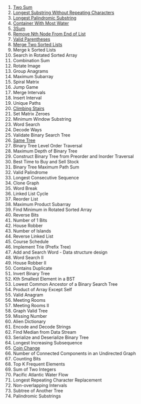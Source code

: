 1. [Two Sum](./../arrays/two_sum.md)
2. [Longest Substring Without Repeating Characters](./../arrays/two_pointer/longest_substring_without_repeating_characters.md)
3. [Longest Palindromic Substring](./../dynamic_programming/palindromic_string/longest_palindromic_substring.md)
4. [Container With Most Water](./../arrays/two_pointer/container_with_most_water.md)
5. [3Sum](../arrays/two_pointer/3_sum.md)
6. [Remove Nth Node From End of List](./../singly_linked_list/remove_nth_node_from_end_of_list.md)
7. [Valid Parentheses](../stack/valid_parentheses.md)
8. [Merge Two Sorted Lists](../singly_linked_list/merge_two_sorted_lists.md)
9. Merge k Sorted Lists
10. Search in Rotated Sorted Array
11. Combination Sum
12. Rotate Image
13. Group Anagrams
14. Maximum Subarray
15. Spiral Matrix
16. Jump Game
17. Merge Intervals
18. Insert Interval
19. Unique Paths
20. [Climbing Stairs](../dynamic_programming/climbing_stairs.md)
21. Set Matrix Zeroes
22. Minimum Window Substring
23. Word Search
24. Decode Ways
25. Validate Binary Search Tree
26. [Same Tree](../trees/same_tree.md)
27. Binary Tree Level Order Traversal
28. Maximum Depth of Binary Tree
29. Construct Binary Tree from Preorder and Inorder Traversal
30. Best Time to Buy and Sell Stock
31. Binary Tree Maximum Path Sum
32. Valid Palindrome
33. Longest Consecutive Sequence
34. Clone Graph
35. Word Break
36. Linked List Cycle
37. Reorder List
38. Maximum Product Subarray
39. Find Minimum in Rotated Sorted Array
40. Reverse Bits
41. Number of 1 Bits
42. House Robber
43. Number of Islands
44. Reverse Linked List
45. Course Schedule
46. Implement Trie (Prefix Tree)
47. Add and Search Word - Data structure design
48. Word Search II
49. House Robber II
50. Contains Duplicate
51. Invert Binary Tree
52. Kth Smallest Element in a BST
53. Lowest Common Ancestor of a Binary Search Tree
54. Product of Array Except Self
55. Valid Anagram
56. Meeting Rooms
57. Meeting Rooms II
58. Graph Valid Tree
59. Missing Number
60. Alien Dictionary
61. Encode and Decode Strings
62. Find Median from Data Stream
63. Serialize and Deserialize Binary Tree
64. Longest Increasing Subsequence
65. [Coin Change](../dynamic_programming/coin_change.md)
66. Number of Connected Components in an Undirected Graph
67. Counting Bits
68. Top K Frequent Elements
69. Sum of Two Integers
70. Pacific Atlantic Water Flow
71. Longest Repeating Character Replacement
72. Non-overlapping Intervals
73. Subtree of Another Tree
74. Palindromic Substrings